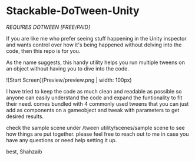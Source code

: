 # Stackable-DoTween-Unity

*REQUIRES DOTWEEN [FREE/PAID]*

If you are like me who prefer seeing stuff happening in the Unity inspector and wants control over how it's being happened without delving into the code, then this repo is for you.

As the name suggests, this handy utility helps you run multiple tweens on an object without having you to dive into the code.

![Start Screen](Preview/preview.png | width: 100px)

I have tried to keep the code as much clean and readable as possible so anyone can easily understand the code and expand the funtionality to fit their need.
comes bundled with 4 commonly used tweens that you can just add as components on a gameobject and tweak with parameters to get desired results.

check the sample scene under /tween utility/scenes/sample scene to see how things are put together.
please feel free to reach out to me in case you have any questions or need help setting it up.

best,
Shahzaib
